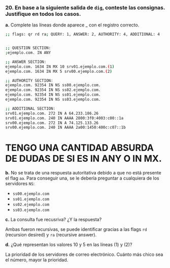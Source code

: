 ### 20. En base a la siguiente salida de ```dig```, conteste las consignas. Justifique en todos los casos.

<b>a.</b> Complete las líneas donde aparece _ con el registro correcto.

```bash
;; flags: qr rd ra; QUERY: 1, ANSWER: 2, AUTHORITY: 4, ADDITIONAL: 4


;; QUESTION SECTION:
;ejemplo.com. IN ANY

;; ANSWER SECTION:
ejemplo.com. 1634 IN MX 10 srv01.ejemplo.com.(1)
ejemplo.com. 1634 IN MX 5 srv00.ejemplo.com.(2)

;; AUTHORITY SECTION:
ejemplo.com. 92354 IN NS ss00.ejemplo.com.
ejemplo.com. 92354 IN NS ss02.ejemplo.com.
ejemplo.com. 92354 IN NS ss01.ejemplo.com.
ejemplo.com. 92354 IN NS ss03.ejemplo.com.

;; ADDITIONAL SECTION:
srv01.ejemplo.com. 272 IN A 64.233.186.26
srv01.ejemplo.com. 240 IN AAAA 2800:3f0:4003:c00::1a
srv00.ejemplo.com. 272 IN A 74.125.133.26
srv00.ejemplo.com. 240 IN AAAA 2a00:1450:400c:c07::1b
```

# TENGO UNA CANTIDAD ABSURDA DE DUDAS DE SI ES IN ANY O IN MX.

<b>b.</b> No se trata de una respuesta autoritativa debido a que no está presente el flag ```aa```. Para conseguir una, se le debería preguntar a cualquiera de los servidores ```NS```:

- ```ss00.ejemplo.com```
- ```ss01.ejemplo.com```
- ```ss02.ejemplo.com```
- ```ss03.ejemplo.com```

<b>c.</b> La consulta fue recusriva? ¿Y la respuesta?

Ambas fueron recursivas, se puede identificar gracias a las flags ```rd``` (recursion desired) y ```ra``` (recursive answer).

<b>d.</b> ¿Qué representan los valores 10 y 5 en las líneas (1) y (2)?

La prioridad de los servidores de correo electrónico. Cuánto más chico sea el número, mayor la prioridad.